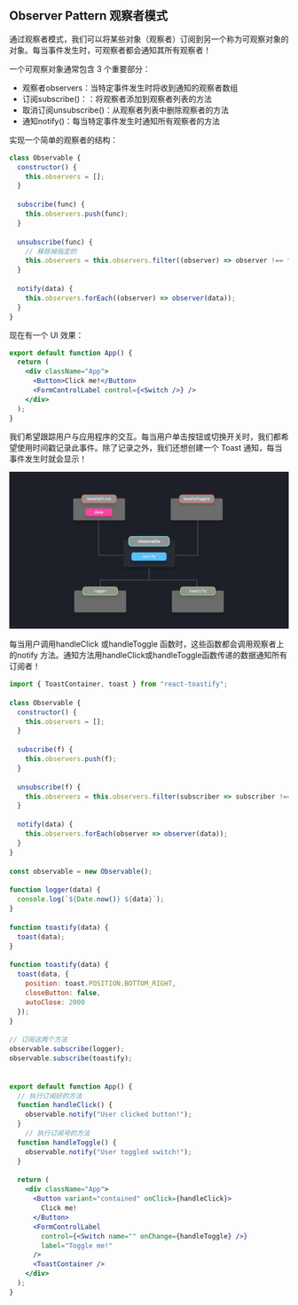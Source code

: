 ## Observer Pattern 观察者模式

通过观察者模式，我们可以将某些对象（观察者）订阅到另一个称为可观察对象的对象。每当事件发生时，可观察者都会通知其所有观察者！

一个可观察对象通常包含 3 个重要部分：

- 观察者observers：当特定事件发生时将收到通知的观察者数组
- 订阅subscribe()：：将观察者添加到观察者列表的方法
- 取消订阅unsubscribe()：从观察者列表中删除观察者的方法
- 通知notify()：每当特定事件发生时通知所有观察者的方法

实现一个简单的观察者的结构：

```js
class Observable {
  constructor() {
    this.observers = [];
  }

  subscribe(func) {
    this.observers.push(func);
  }

  unsubscribe(func) {
    // 移除掉指定的
    this.observers = this.observers.filter((observer) => observer !== func);
  }

  notify(data) {
    this.observers.forEach((observer) => observer(data));
  }
}
```

现在有一个 UI 效果：

```jsx
export default function App() {
  return (
    <div className="App">
      <Button>Click me!</Button>
      <FormControlLabel control={<Switch />} />
    </div>
  );
}
```

我们希望跟踪用户与应用程序的交互。每当用户单击按钮或切换开关时，我们都希望使用时间戳记录此事件。除了记录之外，我们还想创建一个 Toast 通知，每当事件发生时就会显示！

![4月7日](https://raw.githubusercontent.com/zyileven/image-hosting-platform/master/src/2024/04/07/78053bb91a617d47bf14f7a9561fd501-4月7日-2bd9f4.gif)

每当用户调用handleClick 或handleToggle 函数时，这些函数都会调用观察者上的notify 方法。通知方法用handleClick或handleToggle函数传递的数据通知所有订阅者！

```jsx
import { ToastContainer, toast } from "react-toastify";

class Observable {
  constructor() {
    this.observers = [];
  }

  subscribe(f) {
    this.observers.push(f);
  }

  unsubscribe(f) {
    this.observers = this.observers.filter(subscriber => subscriber !== f);
  }

  notify(data) {
    this.observers.forEach(observer => observer(data));
  }
}

const observable = new Observable();

function logger(data) {
  console.log(`${Date.now()} ${data}`);
}

function toastify(data) {
  toast(data);
}

function toastify(data) {
  toast(data, {
    position: toast.POSITION.BOTTOM_RIGHT,
    closeButton: false,
    autoClose: 2000
  });
}

// 订阅这两个方法
observable.subscribe(logger);
observable.subscribe(toastify);


export default function App() {
  // 执行订阅好的方法
  function handleClick() {
    observable.notify("User clicked button!");
  }
	// 执行订阅号的方法
  function handleToggle() {
    observable.notify("User toggled switch!");
  }
  
  return (
    <div className="App">
      <Button variant="contained" onClick={handleClick}>
        Click me!
      </Button>
      <FormControlLabel
        control={<Switch name="" onChange={handleToggle} />}
        label="Toggle me!"
      />
      <ToastContainer />
    </div>
  );
}
```

